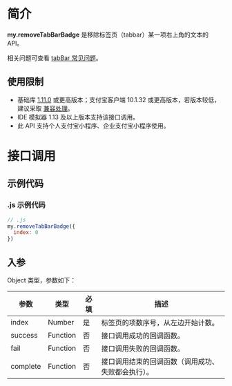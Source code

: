 # 简介

**my.removeTabBarBadge** 是移除标签页（tabbar）某一项右上角的文本的 API。

相关问题可查看 [tabBar 常见问题](https://opendocs.alipay.com/mini/006l0v)。

## 使用限制

- 基础库 [1.11.0](https://opendocs.alipay.com/mini/framework/lib) 或更高版本；支付宝客户端 10.1.32 或更高版本，若版本较低，建议采取 [兼容处理](https://opendocs.alipay.com/mini/framework/compatibility)。
- IDE 模拟器 1.13 及以上版本支持该接口调用。
- 此 API 支持个人支付宝小程序、企业支付宝小程序使用。

# 接口调用

## 示例代码

### .js 示例代码
```javascript
// .js
my.removeTabBarBadge({
  index: 0
})
```

## 入参

Object 类型，参数如下：

| **参数** | **类型** | **必填** | **描述** |
| --- | --- | --- | --- |
| index | Number | 是 | 标签页的项数序号，从左边开始计数。 |
| success | Function | 否 | 接口调用成功的回调函数。 |
| fail | Function | 否 | 接口调用失败的回调函数。 |
| complete | Function | 否 | 接口调用结束的回调函数（调用成功、失败都会执行）。 |

